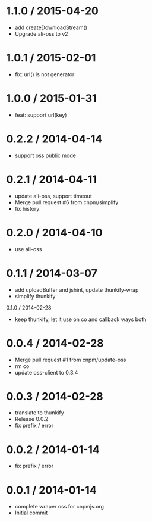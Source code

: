 
1.1.0 / 2015-04-20
==================

 * add createDownloadStream()
 * Upgrade ali-oss to v2

1.0.1 / 2015-02-01
==================

 * fix: url() is not generator

1.0.0 / 2015-01-31
==================

 * feat: support url(key)

0.2.2 / 2014-04-14
==================

 * support oss public mode

0.2.1 / 2014-04-11
==================

  * update ali-oss, support timeout
  * Merge pull request #6 from cnpm/simplify
  * fix history

0.2.0 / 2014-04-10
==================

  * use ali-oss

0.1.1 / 2014-03-07
==================

  * add uploadBuffer and jshint, update thunkify-wrap
  * simplify thunkify

0.1.0 / 2014-02-28

  * keep thunkify, let it use on co and callback ways both

0.0.4 / 2014-02-28
==================

  * Merge pull request #1 from cnpm/update-oss
  * rm co
  * update oss-client to 0.3.4

0.0.3 / 2014-02-28
==================

  * translate to thunkify
  * Release 0.0.2
  * fix prefix / error

0.0.2 / 2014-01-14
==================

  * fix prefix / error

0.0.1 / 2014-01-14
==================

  * complete wraper oss for cnpmjs.org
  * Initial commit
